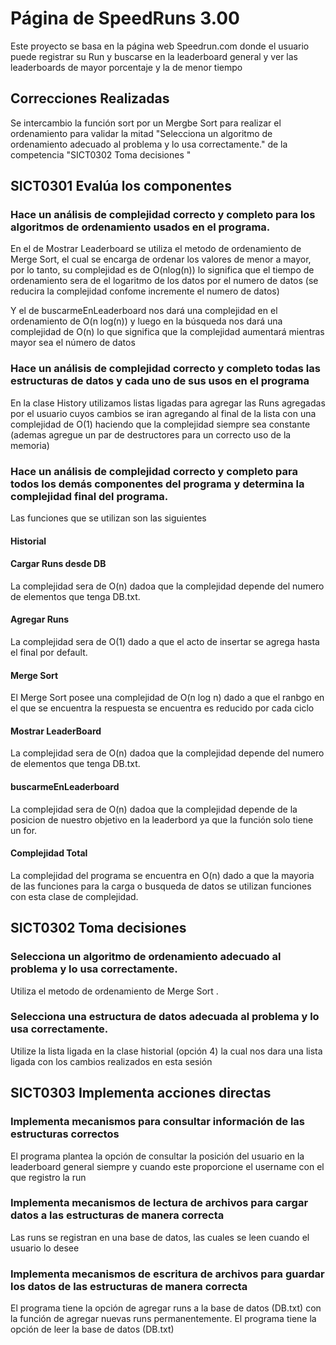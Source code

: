 # Página de SpeedRuns 3.00
Este proyecto se basa en la página web Speedrun.com donde el usuario puede registrar su Run y buscarse en la leaderboard general y ver las leaderboards de mayor porcentaje y la de menor tiempo

## Correcciones Realizadas
Se intercambio la función sort por un Mergbe Sort para realizar el ordenamiento para validar la mitad "Selecciona un algoritmo de ordenamiento adecuado al problema y lo usa correctamente." de la competencia "SICT0302 Toma decisiones "

## SICT0301 Evalúa los componentes
###  Hace un análisis de complejidad correcto y completo para los algoritmos de ordenamiento usados en el programa.

En el de Mostrar Leaderboard se utiliza el metodo de ordenamiento de Merge Sort, el cual se encarga de ordenar los valores de menor a mayor, por lo tanto, su complejidad es de O(nlog(n)) lo significa que el tiempo de ordenamiento sera de el logaritmo de los datos por el numero de datos (se reducira la complejidad confome incremente el numero de datos) 

Y el de buscarmeEnLeaderboard nos dará una complejidad en el ordenamiento de O(n log(n)) y luego en la búsqueda nos dará una complejidad de O(n) lo que significa que la complejidad aumentará mientras mayor sea el número de datos

### Hace un análisis de complejidad correcto y completo todas las estructuras de datos y cada uno de sus usos en el programa
En la clase History utilizamos listas ligadas para agregar las Runs agregadas por el usuario cuyos cambios se iran agregando al final de la lista con una complejidad de O(1) haciendo que la complejidad siempre sea constante (ademas agregue un par de destructores para un correcto uso de la memoria)

### Hace un análisis de complejidad correcto y completo para todos los demás componentes del programa y determina la complejidad final del programa.
Las funciones que se utilizan son las siguientes
#### Historial

#### Cargar Runs desde DB
La complejidad sera de O(n) dadoa que la complejidad depende del numero de elementos que tenga DB.txt.

#### Agregar Runs
La complejidad sera de O(1) dado a que el acto de insertar se agrega hasta el final por default.

#### Merge Sort
El Merge Sort posee una complejidad de O(n log n) dado a que el ranbgo en el que se encuentra la respuesta se encuentra es reducido por cada ciclo

#### Mostrar LeaderBoard
La complejidad sera de O(n) dadoa que la complejidad depende del numero de elementos que tenga DB.txt.

#### buscarmeEnLeaderboard
La complejidad sera de O(n) dadoa que la complejidad depende de la posicion de nuestro objetivo en la leaderbord ya que la función solo tiene un for.

#### Complejidad Total
La complejidad del programa se encuentra en O(n) dado a que la mayoria de las funciones para la carga o busqueda de datos se utilizan funciones con esta clase de complejidad.

## SICT0302 Toma decisiones
### Selecciona un algoritmo de ordenamiento adecuado al problema y lo usa correctamente.
Utiliza el metodo de ordenamiento de Merge Sort .

### Selecciona una estructura de datos adecuada al problema y lo usa correctamente.
Utilize la lista ligada en la clase historial (opción 4) la cual nos dara una lista ligada con los cambios realizados en esta sesión

## SICT0303 Implementa acciones directas
### Implementa mecanismos para consultar información de las estructuras correctos
El programa plantea la opción de consultar la posición del usuario en la leaderboard general siempre y cuando este proporcione el username con el que registro la run

### Implementa mecanismos de lectura de archivos para cargar datos a las estructuras de manera correcta
Las runs se registran en una base de datos, las cuales se leen cuando el usuario lo desee

### Implementa mecanismos de escritura de archivos para guardar los datos  de las estructuras de manera correcta
El programa tiene la opción de agregar runs a la base de datos (DB.txt) con la función de agregar nuevas runs permanentemente.
El programa tiene la opción de leer la base de datos (DB.txt)
